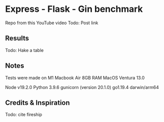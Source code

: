 # Express - Flask - Gin benchmark

Repo from this YouTube video
Todo: Post link

## Results

Todo: Hake a table

## Notes

Tests were made on M1 Macbook Air 8GB RAM
MacOS Ventura 13.0

Node v19.2.0
Python 3.9.6
gunicorn (version 20.1.0)
go1.19.4 darwin/arm64

## Credits & Inspiration

Todo: cite fireship
